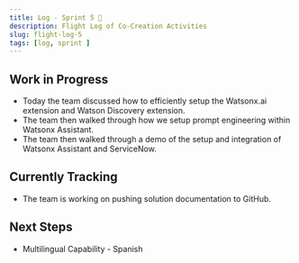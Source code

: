 ```yaml
---
title: Log - Sprint 5 🛫
description: Flight Log of Co-Creation Activities
slug: flight-log-5
tags: [log, sprint ]
---
```

## Work in Progress
- Today the team discussed how to efficiently setup the Watsonx.ai extension and Watson Discovery extension.
- The team then walked through how we setup prompt engineering within Watsonx Assistant. 
- The team then walked through a demo of the setup and integration of Watsonx Assistant and ServiceNow.
## Currently Tracking
- The team is working on pushing solution documentation to GitHub.
## Next Steps
- Multilingual Capability - Spanish
